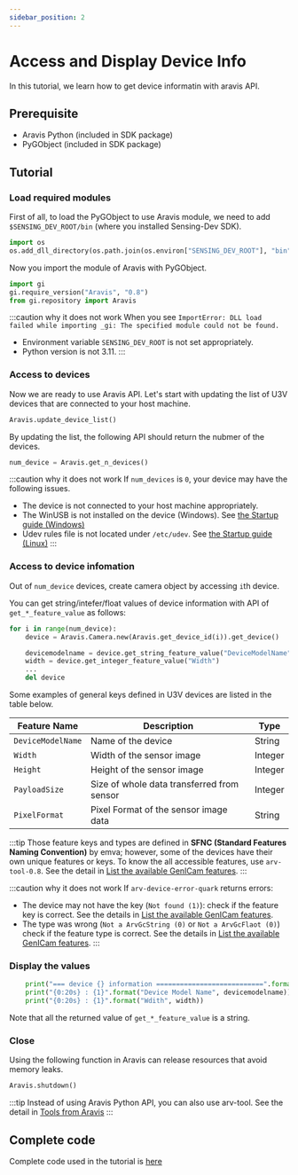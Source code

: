 ```yaml
---
sidebar_position: 2
---
```


# Access and Display Device Info

In this tutorial, we learn how to get device informatin with aravis API.

## Prerequisite

* Aravis Python (included in SDK package)
* PyGObject (included in SDK package)

## Tutorial

### Load required modules

First of all, to load the PyGObject to use Aravis module, we need to add `$SENSING_DEV_ROOT/bin` (where you installed Sensing-Dev SDK).

```python
import os
os.add_dll_directory(os.path.join(os.environ["SENSING_DEV_ROOT"], "bin"))
```

Now you import the module of Aravis with PyGObject.

```python
import gi
gi.require_version("Aravis", "0.8")
from gi.repository import Aravis
```

:::caution why it does not work
When you see `ImportError: DLL load failed while importing _gi: The specified module could not be found.`
* Environment variable `SENSING_DEV_ROOT` is not set appropriately.
* Python version is not 3.11.
:::

### Access to devices

Now we are ready to use Aravis API. Let's start with updating the list of U3V devices that are connected to your host machine.

```python
Aravis.update_device_list()
```

By updating the list, the following API should return the nubmer of the devices.

```python
num_device = Aravis.get_n_devices()
```

:::caution why it does not work
If `num_devices` is `0`, your device may have the following issues.
* The device is not connected to your host machine appropriately.
* The WinUSB is not installed on the device (Windows). See [the Startup guide (Windows)](../startup-guide/windows.mdx)
* Udev rules file is not located under `/etc/udev`. See [the Startup guide (Linux)](../startup-guide/linux.mdx)
:::

### Access to device infomation

Out of `num_device` devices, create camera object by accessing `i`th device.

You can get string/intefer/float values of device information with API of `get_*_feature_value` as follows:

```python
for i in range(num_device):
    device = Aravis.Camera.new(Aravis.get_device_id(i)).get_device()

    devicemodelname = device.get_string_feature_value("DeviceModelName")
    width = device.get_integer_feature_value("Width")
    ...
    del device
```

Some examples of general keys defined in U3V devices are listed in the table below.

| Feature Name | Description | Type |
| --------   | ------- | ------- |
| `DeviceModelName` | Name of the device | String |
| `Width` | Width of the sensor image | Integer | 
| `Height` | Height of the sensor image | Integer |
| `PayloadSize` | Size of whole data transferred from sensor | Integer |
| `PixelFormat` | Pixel Format of the sensor image data | String |

:::tip
Those feature keys and types are defined in **SFNC (Standard Features Naming Convention)** by emva; however, some of the devices have their own unique features or keys. To know the all accessible features, use `arv-tool-0.8`. See the detail in [List the available GenICam features](../external/aravis/arv-tools).
:::

:::caution why it does not work
If `arv-device-error-quark` returns errors:
* The device may not have the key (`Not found (1)`): check if the feature key is correct. See the details in  [List the available GenICam features](../external/aravis/arv-tools).
* The type was wrong (`Not a ArvGcString (0)` or `Not a ArvGcFlaot (0)`) check if the feature type is correct. See the details in  [List the available GenICam features](../external/aravis/arv-tools).
:::

### Display the values

```python
    print("=== device {} information ===========================".format(i))
    print("{0:20s} : {1}".format("Device Model Name", devicemodelname))
    print("{0:20s} : {1}".format("Wdith", width))
```

Note that all the returned value of `get_*_feature_value` is a string.

### Close 

Using the following function in Aravis can release resources that avoid memory leaks.

```python
Aravis.shutdown()
```


:::tip
Instead of using Aravis Python API, you can also use arv-tool. See the detail in [Tools from Aravis](../external/aravis/arv-tools.md)
:::

## Complete code

Complete code used in the tutorial is [here](https://github.com/Sensing-Dev/tutorials/blob/main/python/tutorial0_get_device_info.py)
